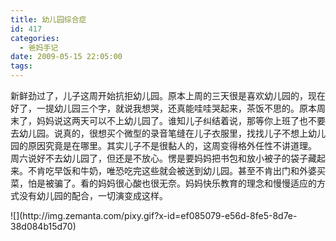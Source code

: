 ```yaml
---
title: 幼儿园综合症
id: 417
categories:
  - 爸妈手记
date: 2009-05-15 22:05:00
tags:
---
```


新鲜劲过了，儿子这周开始抗拒幼儿园。原本上周的三天很是喜欢幼儿园的，现在好了，一提幼儿园三个字，就说我想哭，还真能哇哇哭起来，茶饭不思的。原本周末了，妈妈说这两天可以不上幼儿园了。谁知儿子纠结着说，那等你上班了也不要去幼儿园。说真的，很想买个微型的录音笔缝在儿子衣服里，找找儿子不想上幼儿园的原因究竟是在哪里。其实儿子不是很黏人的，这周变得格外任性不讲道理。
周六说好不去幼儿园了，但还是不放心。愣是要妈妈把书包和放小被子的袋子藏起来。不肯吃早饭和牛奶，唯恐吃完这些就会被送到幼儿园。甚至不肯出门和外婆买菜，怕是被骗了。看的妈妈很心酸也很无奈。妈妈快乐教育的理念和慢慢适应的方式没有幼儿园的配合，一切演变成这样。

<div class="zemanta-pixie">![](http://img.zemanta.com/pixy.gif?x-id=ef085079-e56d-8fe5-8d7e-38d084b15d70)</div>